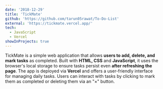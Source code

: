 ```yaml
---
date: '2018-12-29'
title: 'TickMate'
github: 'https://github.com/tarun05rawat/To-Do-List'
external: 'https://tickmate.vercel.app/'
tech:
  - JavaScript
  - Vercel
showInProjects: true
---
```


TickMate is a simple web application that allows **users to add, delete, and mark tasks** as completed. Built with **HTML, CSS** and **JavaScript**, it uses the browser's local storage to ensure tasks persist even **after refreshing the page**. The app is deployed via **Vercel** and offers a user-friendly interface for managing daily tasks. Users can interact with tasks by clicking to mark them as completed or deleting them via an "×" button.
